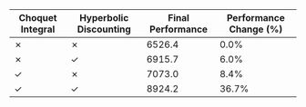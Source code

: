 | Choquet Integral | Hyperbolic Discounting | Final Performance | Performance Change (%) |
|------------------|------------------------|-------------------|------------------------|
| ✗ | ✗ | 6526.4 | 0.0% |
| ✗ | ✓ | 6915.7 | 6.0% |
| ✓ | ✗ | 7073.0 | 8.4% |
| ✓ | ✓ | 8924.2 | 36.7% |
